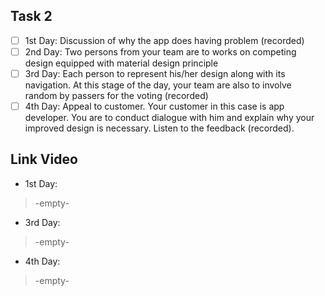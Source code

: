 ## Task 2 ##

- [ ] 1st Day: Discussion of why the app does having problem (recorded)
- [ ] 2nd Day: Two persons from your team are to works on competing design equipped with material design principle
- [ ] 3rd Day: Each person to represent his/her design along with its navigation. At this stage of the day, your team are also to involve random by passers for the voting (recorded)
- [ ] 4th Day: Appeal to customer. Your customer in this case is app developer. You are to conduct dialogue with him and explain why your improved design is necessary. Listen to the feedback (recorded). 

## Link Video ##
-  1st Day: 
> -empty-
-  3rd Day: 
> -empty-
-  4th Day:
> -empty-
